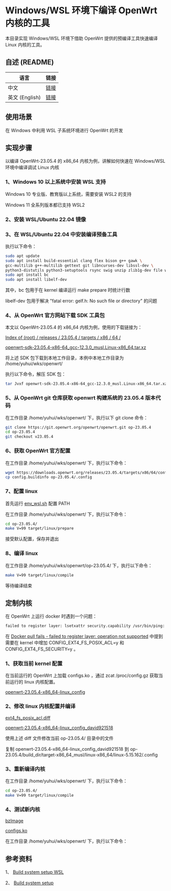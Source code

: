 # Windows/WSL 环境下编译 OpenWrt 内核的工具

  本目录实现 Windows/WSL 环境下借助 OpenWrt 提供的预编译工具快速编译 Linux 内核的工具。

## 自述 (README)
| 语言 | 链接 |
|------|------|
| 中文 | [链接](https://github.com/david921518/dev-tools/blob/master/wsl-openwrt-build-kernel/README.md) |
| 英文 (English) | [链接](https://github.com/david921518/dev-tools/blob/master/wsl-openwrt-build-kernel/README.en.md) |

## 使用场景
在 Windows 中利用 WSL 子系统环境进行 OpenWrt 的开发

## 实现步骤

以编译 OpenWrt-23.05.4 的 x86_64 内核为例，讲解如何快速在 Windows/WSL 环境中编译调试 Linux 内核

### 1、Windows 10 以上系统中安装 WSL 支持

Windows 10 专业版、教育版以上系统，需要安装 WSL2 的支持

Windows 11 全系列版本都已支持 WSL2

### 2、安装 WSL/Ubuntu 22.04 镜像


### 3、在 WSL/Ubuntu 22.04 中安装编译预备工具
执行以下命令：

```bash
sudo apt update
sudo apt install build-essential clang flex bison g++ gawk \
gcc-multilib g++-multilib gettext git libncurses-dev libssl-dev \
python3-distutils python3-setuptools rsync swig unzip zlib1g-dev file wget
sudo apt install bc
sudo apt install libelf-dev
```

其中，bc 包用于在 kernel 编译运行 make prepare 时统计行数

libelf-dev 包用于解决 "fatal error: gelf.h: No such file or directory" 的问题

### 4、从 OpenWrt 官方网站下载 SDK 工具包

本文以  OpenWrt-23.05.4 的 x86_64 内核为例，使用的下载链接为：

[Index of (root) / releases / 23.05.4 / targets / x86 / 64 /](https://downloads.openwrt.org/releases/23.05.4/targets/x86/64/)

[openwrt-sdk-23.05.4-x86-64_gcc-12.3.0_musl.Linux-x86_64.tar.xz](https://downloads.openwrt.org/releases/23.05.4/targets/x86/64/openwrt-sdk-23.05.4-x86-64_gcc-12.3.0_musl.Linux-x86_64.tar.xz)

将上述 SDK 包下载到本地工作目录，本例中本地工作目录为 /home/yuhui/wks/openwrt/

执行以下命令，解压 SDK 包：

```bash
tar Jvxf openwrt-sdk-23.05.4-x86-64_gcc-12.3.0_musl.Linux-x86_64.tar.xz
```


### 5、从 OpenWrt git 仓库获取 openwrt 构建系统的 23.05.4 版本代码

在工作目录 /home/yuhui/wks/openwrt/ 下，执行以下 git clone 命令：

```bash
git clone https://git.openwrt.org/openwrt/openwrt.git op-23.05.4
cd op-23.05.4
git checkout v23.05.4
```

### 6、获取 OpenWrt 官方配置

在工作目录 /home/yuhui/wks/openwrt/ 下，执行以下命令：

```bash
wget https://downloads.openwrt.org/releases/23.05.4/targets/x86/64/config.buildinfo
cp config.buildinfo op-23.05.4/.config
```

### 7、配置 linux

首先运行 [env_wsl.sh](https://github.com/david921518/dev-tools/blob/main/wsl-openwrt-build-kernel/env_wsl.sh) 配置 PATH

在工作目录 /home/yuhui/wks/openwrt/ 下，执行以下命令：

```bash
cd op-23.05.4/
make V=99 target/linux/prepare
```

接受默认配置，保存并退出


### 8、编译 linux

在工作目录 /home/yuhui/wks/openwrt/op-23.05.4/ 下，执行以下命令：

```bash
make V=99 target/linux/compile
```

等待编译结束


## 定制内核

在 OpenWrt 上运行 docker 时遇到一个问题：

```bash
failed to register layer: lsetxattr security.capability /usr/bin/ping: operation not supporte
```

在 [Docker pull fails - failed to register layer: operation not supported](https://forum.openwrt.org/t/docker-pull-fails-failed-to-register-layer-operation-not-supported/138253/63?page=2) 中提到需要在 kernel 中增加 CONFIG_EXT4_FS_POSIX_ACL=y 和 CONFIG_EXT4_FS_SECURITY=y 。

### 1、获取当前 kernel 配置

在当前运行的 OpenWrt 上加载 configs.ko ，通过 zcat /proc/config.gz 获取当前运行的 linux 内核配置。

[openwrt-23.05.4-x86_64-linux_config](https://github.com/david921518/dev-tools/blob/main/wsl-openwrt-build-kernel/openwrt-23.05.4-x86_64-linux_config)

### 2、修改 linux 内核配置并编译

[ext4_fs_posix_acl.diff](https://github.com/david921518/dev-tools/blob/main/wsl-openwrt-build-kernel/ext4_fs_posix_acl.diff)

[openwrt-23.05.4-x86_64-linux_config_david921518](https://github.com/david921518/dev-tools/blob/main/wsl-openwrt-build-kernel/openwrt-23.05.4-x86_64-linux_config_david921518)

使用上述 diff 文件修改当前 op-23.05.4/ 目录中的文件

复制 openwrt-23.05.4-x86_64-linux_config_david921518 到 op-23.05.4/build_dir/target-x86_64_musl/linux-x86_64/linux-5.15.162/.config

### 3、重新编译内核

在工作目录 /home/yuhui/wks/openwrt/ 下，执行以下命令：

```bash
cd op-23.05.4/
make V=99 target/linux/compile
```

### 4、测试新内核

[bzImage](https://github.com/david921518/dev-tools/blob/main/wsl-openwrt-build-kernel/bzImage)

[configs.ko](https://github.com/david921518/dev-tools/blob/main/wsl-openwrt-build-kernel/configs.ko)

在工作目录 /home/yuhui/wks/openwrt/ 下，执行以下命令：


## 参考资料

1、 [Build system setup WSL](https://openwrt.org/docs/guide-developer/toolchain/wsl)

2、 [Build system setup](https://openwrt.org/docs/guide-developer/toolchain/install-buildsystem)
